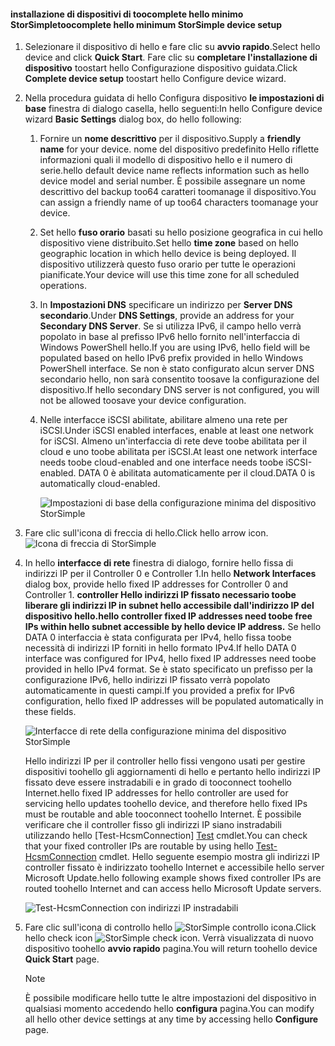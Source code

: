 <!--author=alkohli last changed: 9/17/15-->

#### <a name="toocomplete-hello-minimum-storsimple-device-setup"></a><span data-ttu-id="9702b-101">installazione di dispositivi di toocomplete hello minimo StorSimple</span><span class="sxs-lookup"><span data-stu-id="9702b-101">toocomplete hello minimum StorSimple device setup</span></span>
1. <span data-ttu-id="9702b-102">Selezionare il dispositivo di hello e fare clic su **avvio rapido**.</span><span class="sxs-lookup"><span data-stu-id="9702b-102">Select hello device and click **Quick Start**.</span></span> <span data-ttu-id="9702b-103">Fare clic su **completare l'installazione di dispositivo** toostart hello Configurazione dispositivo guidata.</span><span class="sxs-lookup"><span data-stu-id="9702b-103">Click **Complete device setup** toostart hello Configure device wizard.</span></span>
2. <span data-ttu-id="9702b-104">Nella procedura guidata di hello Configura dispositivo **le impostazioni di base** finestra di dialogo casella, hello seguenti:</span><span class="sxs-lookup"><span data-stu-id="9702b-104">In hello Configure device wizard **Basic Settings** dialog box, do hello following:</span></span>
   
   1. <span data-ttu-id="9702b-105">Fornire un **nome descrittivo** per il dispositivo.</span><span class="sxs-lookup"><span data-stu-id="9702b-105">Supply a **friendly name** for your device.</span></span> <span data-ttu-id="9702b-106">nome del dispositivo predefinito Hello riflette informazioni quali il modello di dispositivo hello e il numero di serie.</span><span class="sxs-lookup"><span data-stu-id="9702b-106">hello default device name reflects information such as hello device model and serial number.</span></span> <span data-ttu-id="9702b-107">È possibile assegnare un nome descrittivo del backup too64 caratteri toomanage il dispositivo.</span><span class="sxs-lookup"><span data-stu-id="9702b-107">You can assign a friendly name of up too64 characters toomanage your device.</span></span>
   2. <span data-ttu-id="9702b-108">Set hello **fuso orario** basati su hello posizione geografica in cui hello dispositivo viene distribuito.</span><span class="sxs-lookup"><span data-stu-id="9702b-108">Set hello **time zone** based on hello geographic location in which hello device is being deployed.</span></span> <span data-ttu-id="9702b-109">Il dispositivo utilizzerà questo fuso orario per tutte le operazioni pianificate.</span><span class="sxs-lookup"><span data-stu-id="9702b-109">Your device will use this time zone for all scheduled operations.</span></span>
   3. <span data-ttu-id="9702b-110">In **Impostazioni DNS** specificare un indirizzo per **Server DNS secondario**.</span><span class="sxs-lookup"><span data-stu-id="9702b-110">Under **DNS Settings**, provide an address for your **Secondary DNS Server**.</span></span> <span data-ttu-id="9702b-111">Se si utilizza IPv6, il campo hello verrà popolato in base al prefisso IPv6 hello fornito nell'interfaccia di Windows PowerShell hello.</span><span class="sxs-lookup"><span data-stu-id="9702b-111">If you are using IPv6, hello field will be populated based on hello IPv6 prefix provided in hello Windows PowerShell interface.</span></span> 
      <span data-ttu-id="9702b-112">Se non è stato configurato alcun server DNS secondario hello, non sarà consentito toosave la configurazione del dispositivo.</span><span class="sxs-lookup"><span data-stu-id="9702b-112">If hello secondary DNS server is not configured, you will not be allowed toosave your device configuration.</span></span>
   4. <span data-ttu-id="9702b-113">Nelle interfacce iSCSI abilitate, abilitare almeno una rete per iSCSI.</span><span class="sxs-lookup"><span data-stu-id="9702b-113">Under iSCSI enabled interfaces, enable at least one network for iSCSI.</span></span> <span data-ttu-id="9702b-114">Almeno un'interfaccia di rete deve toobe abilitata per il cloud e uno toobe abilitata per iSCSI.</span><span class="sxs-lookup"><span data-stu-id="9702b-114">At least one network interface needs toobe cloud-enabled and one interface needs toobe iSCSI-enabled.</span></span> <span data-ttu-id="9702b-115">DATA 0 è abilitata automaticamente per il cloud.</span><span class="sxs-lookup"><span data-stu-id="9702b-115">DATA 0 is automatically cloud-enabled.</span></span>
      
      ![Impostazioni di base della configurazione minima del dispositivo StorSimple](./media/storsimple-complete-minimum-device-setup-u1/HCS_MinDeviceSetupBasicSettings1-include.png)
3. <span data-ttu-id="9702b-117">Fare clic sull'icona di freccia di hello.</span><span class="sxs-lookup"><span data-stu-id="9702b-117">Click hello arrow icon.</span></span> ![Icona di freccia di StorSimple](./media/storsimple-complete-minimum-device-setup/HCS_ArrowIcon-include.png)
4. <span data-ttu-id="9702b-119">In hello **interfacce di rete** finestra di dialogo, fornire hello fissa di indirizzi IP per il Controller 0 e Controller 1.</span><span class="sxs-lookup"><span data-stu-id="9702b-119">In hello **Network Interfaces** dialog box, provide hello fixed IP addresses for Controller 0 and Controller 1.</span></span> <span data-ttu-id="9702b-120">**controller Hello indirizzi IP fissato necessario toobe liberare gli indirizzi IP in subnet hello accessibile dall'indirizzo IP del dispositivo hello.**</span><span class="sxs-lookup"><span data-stu-id="9702b-120">**hello controller fixed IP addresses need toobe free IPs within hello subnet accessible by hello device IP address.**</span></span> <span data-ttu-id="9702b-121">Se hello DATA 0 interfaccia è stata configurata per IPv4, hello fissa toobe necessità di indirizzi IP forniti in hello formato IPv4.</span><span class="sxs-lookup"><span data-stu-id="9702b-121">If hello DATA 0 interface was configured for IPv4, hello fixed IP addresses need toobe provided in hello IPv4 format.</span></span> <span data-ttu-id="9702b-122">Se è stato specificato un prefisso per la configurazione IPv6, hello indirizzi IP fissato verrà popolato automaticamente in questi campi.</span><span class="sxs-lookup"><span data-stu-id="9702b-122">If you provided a prefix for IPv6 configuration, hello fixed IP addresses will be populated automatically in these fields.</span></span>

    ![Interfacce di rete della configurazione minima del dispositivo StorSimple](./media/storsimple-complete-minimum-device-setup-u1/HCS_MinDeviceSetupNetworkInterfaces2-include.png)

    <span data-ttu-id="9702b-124">Hello indirizzi IP per il controller hello fissi vengono usati per gestire dispositivi toohello gli aggiornamenti di hello e pertanto hello indirizzi IP fissato deve essere instradabili e in grado di tooconnect toohello Internet.</span><span class="sxs-lookup"><span data-stu-id="9702b-124">hello fixed IP addresses for hello controller are used for servicing hello updates toohello device, and therefore hello fixed IPs must be routable and able tooconnect toohello Internet.</span></span> <span data-ttu-id="9702b-125">È possibile verificare che il controller fisso gli indirizzi IP siano instradabili utilizzando hello [Test-HcsmConnection] [ Test] cmdlet.</span><span class="sxs-lookup"><span data-stu-id="9702b-125">You can check that your fixed controller IPs are routable by using hello [Test-HcsmConnection][Test] cmdlet.</span></span> <span data-ttu-id="9702b-126">Hello seguente esempio mostra gli indirizzi IP controller fissato è indirizzato toohello Internet e accessibile hello server Microsoft Update.</span><span class="sxs-lookup"><span data-stu-id="9702b-126">hello following example shows fixed controller IPs are routed toohello Internet and can access hello Microsoft Update servers.</span></span> 

     ![Test-HcsmConnection con indirizzi IP instradabili](./media/storsimple-complete-minimum-device-setup-u1/Test-HcsmConnectionOutputRegisteredDevice.png)

1. <span data-ttu-id="9702b-128">Fare clic sull'icona di controllo hello ![StorSimple controllo icona](./media/storsimple-complete-minimum-device-setup/HCS_CheckIcon-include.png).</span><span class="sxs-lookup"><span data-stu-id="9702b-128">Click hello check icon ![StorSimple check icon](./media/storsimple-complete-minimum-device-setup/HCS_CheckIcon-include.png).</span></span>
   <span data-ttu-id="9702b-129">Verrà visualizzata di nuovo dispositivo toohello **avvio rapido** pagina.</span><span class="sxs-lookup"><span data-stu-id="9702b-129">You will return toohello device **Quick Start** page.</span></span>
   
   > [!NOTE]
   > <span data-ttu-id="9702b-130">È possibile modificare hello tutte le altre impostazioni del dispositivo in qualsiasi momento accedendo hello **configura** pagina.</span><span class="sxs-lookup"><span data-stu-id="9702b-130">You can modify all hello other device settings at any time by accessing hello **Configure** page.</span></span>
   > 
   > 

<!--Link reference-->
[Test]: https://technet.microsoft.com/library/dn715782(v=wps.630).aspx